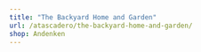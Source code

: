 ```yaml
---
title: "The Backyard Home and Garden"
url: /atascadero/the-backyard-home-and-garden/
shop: Andenken
---
```


